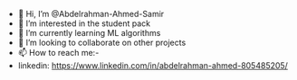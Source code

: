 - 👋 Hi, I’m @Abdelrahman-Ahmed-Samir
- 👀 I’m interested in the student pack
- 🌱 I’m currently learning ML algorithms
- 💞️ I’m looking to collaborate on other projects
- 📫 How to reach me:-
- linkedin: https://www.linkedin.com/in/abdelrahman-ahmed-805485205/

<!---
Abdelrahman-Ahmed-Samir/Abdelrahman-Ahmed-Samir is a ✨ special ✨ repository because its `README.md` (this file) appears on your GitHub profile.
You can click the Preview link to take a look at your changes.
--->
